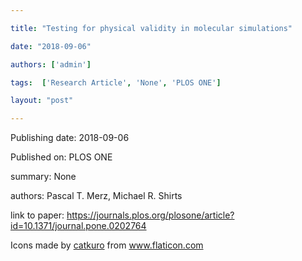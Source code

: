 ---
title: "Testing for physical validity in molecular simulations"
date: "2018-09-06"
authors: ['admin']
tags:  ['Research Article', 'None', 'PLOS ONE']
layout: "post"
---
Publishing date: 2018-09-06

Published on: PLOS ONE

summary: None

authors: Pascal T. Merz, Michael R. Shirts

link to paper: https://journals.plos.org/plosone/article?id=10.1371/journal.pone.0202764

Icons made by <a href="https://www.flaticon.com/free-icon/bookshelves_3576884" title="catkuro">catkuro</a> from <a href="https://www.flaticon.com/" title="Flaticon"> www.flaticon.com</a>